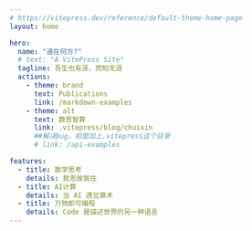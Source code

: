 ```yaml
---
# https://vitepress.dev/reference/default-theme-home-page
layout: home

hero:
  name: "道在何方?"
  # text: "A VitePress Site"
  tagline: 吾生也有涯，而知无涯
  actions:
    - theme: brand
      text: Publications
      link: /markdown-examples
    - theme: alt
      text: 数思智算
      link: .vitepress/blog/chuixin
      ##解决bug，前面加上.vitepress这个目录
      # link: /api-examples

features:
  - title: 数学思考
    details: 我思故我在
  - title: AI计算
    details: 当 AI 遇见算术
  - title: 万物即可编程
    details: Code 是描述世界的另一种语言
---
```


